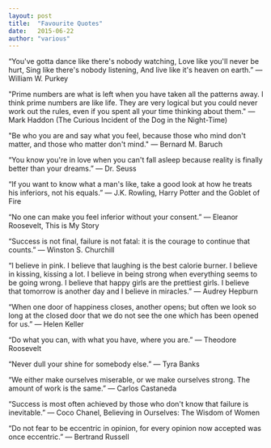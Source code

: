 ```yaml
---
layout: post
title:  "Favourite Quotes"
date:   2015-06-22
author: "various"
---
```


“You've gotta dance like there's nobody watching,
Love like you'll never be hurt,
Sing like there's nobody listening,
And live like it's heaven on earth.”
― William W. Purkey


"Prime numbers are what is left when you have taken all the patterns away. I think prime numbers are like life. They are very logical but you could never work out the rules, even if you spent all your time thinking about them."
— Mark Haddon (The Curious Incident of the Dog in the Night-Time) 


"Be who you are and say what you feel, because those who mind don't matter, and those who matter don't mind."
― Bernard M. Baruch


“You know you're in love when you can't fall asleep because reality is finally better than your dreams.”
― Dr. Seuss


“If you want to know what a man's like, take a good look at how he treats his inferiors, not his equals.”
― J.K. Rowling, Harry Potter and the Goblet of Fire 


“No one can make you feel inferior without your consent.”
― Eleanor Roosevelt, This is My Story 


“Success is not final, failure is not fatal: it is the courage to continue that counts.”
― Winston S. Churchill


“I believe in pink. I believe that laughing is the best calorie burner. I believe in kissing, kissing a lot. I believe in being strong when everything seems to be going wrong. I believe that happy girls are the prettiest girls. I believe that tomorrow is another day and I believe in miracles.”
― Audrey Hepburn


“When one door of happiness closes, another opens; but often we look so long at the closed door that we do not see the one which has been opened for us.”
― Helen Keller


“Do what you can, with what you have, where you are.”
― Theodore Roosevelt


“Never dull your shine for somebody else.”
― Tyra Banks


“We either make ourselves miserable, or we make ourselves strong. The amount of work is the same.”
― Carlos Castaneda


“Success is most often achieved by those who don't know that failure is inevitable.”
― Coco Chanel, Believing in Ourselves: The Wisdom of Women 


“Do not fear to be eccentric in opinion, for every opinion now accepted was once eccentric.”
― Bertrand Russell


